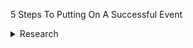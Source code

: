 5 Steps To Putting On A Successful Event
<details>
<summary>Research</summary>

<details>
  <summary>Define your goals and objectives</summary>
 
  * one
  * two
 </details>
 <details>
  <summary>Outline what your event will entail, and check it is feasible</summary>
 
  * aaa
  * bbb
 </details>

</details>


